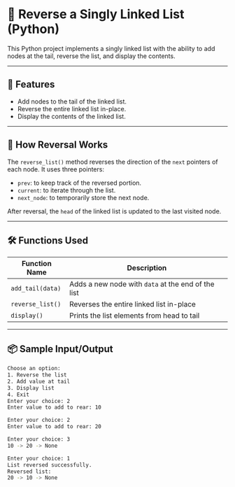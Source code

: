# 🔁 Reverse a Singly Linked List (Python)

This Python project implements a singly linked list with the ability to add nodes at the tail, reverse the list, and display the contents.

---

## 📌 Features

- Add nodes to the tail of the linked list.
- Reverse the entire linked list in-place.
- Display the contents of the linked list.

---

## 🧠 How Reversal Works

The `reverse_list()` method reverses the direction of the `next` pointers of each node. It uses three pointers:

- `prev`: to keep track of the reversed portion.
- `current`: to iterate through the list.
- `next_node`: to temporarily store the next node.

After reversal, the `head` of the linked list is updated to the last visited node.

---

## 🛠️ Functions Used

| Function Name      | Description                                       |
|--------------------|---------------------------------------------------|
| `add_tail(data)`   | Adds a new node with `data` at the end of the list |
| `reverse_list()`   | Reverses the entire linked list in-place          |
| `display()`        | Prints the list elements from head to tail        |

---

## 📦 Sample Input/Output

```bash
Choose an option:
1. Reverse the list
2. Add value at tail
3. Display list
4. Exit
Enter your choice: 2
Enter value to add to rear: 10

Enter your choice: 2
Enter value to add to rear: 20

Enter your choice: 3
10 -> 20 -> None

Enter your choice: 1
List reversed successfully.
Reversed list:
20 -> 10 -> None
